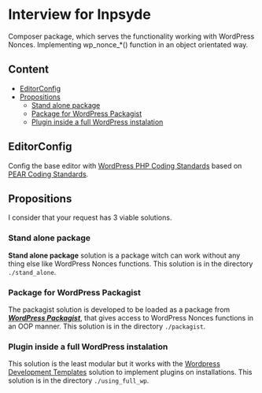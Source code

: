 # Interview for Inpsyde

Composer package, which serves the functionality working with WordPress Nonces.
Implementing wp_nonce_*() function in an object orientated way.

## Content

- [EditorConfig](#editor-config)
- [Propositions](#propositions)
  - [Stand alone package](#stand-alone-package)
  - [Package for WordPress Packagist](#package-for-word-press-packagist)
  - [Plugin inside a full WordPress instalation](#plugin-inside-a-full-word-press-instalation)

## EditorConfig

Config the base editor with [WordPress PHP Coding Standards](https://make.wordpress.org/core/handbook/best-practices/coding-standards/php/) based on [PEAR Coding Standards](http://pear.php.net/manual/en/standards.php).

## Propositions

I consider that your request has 3 viable solutions.

### Stand alone package

__Stand alone package__ solution is a package witch can work without any thing else like WordPress Nonces functions.
This solution is in the directory ``./stand_alone``.

### Package for WordPress Packagist

The packagist solution is developed to be loaded as a package from [__*WordPress Packagist*__](https://wpackagist.org/), that gives access to WordPress Nonces functions in an OOP manner.
This solution is in the directory ``./packagist``.

### Plugin inside a full WordPress instalation

This solution is the least modular but it works with the [Wordpress Development Templates](http://wordpress-dev.evopiru.com/) solution to implement plugins on installations.
This solution is in the directory ``./using_full_wp``.
